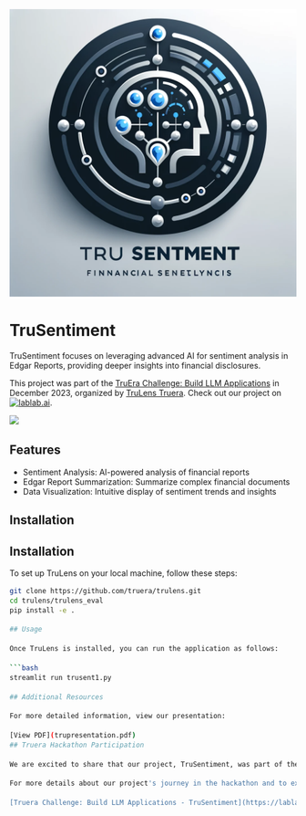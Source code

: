 
![TruSentiment Logo Project](./TruSentiment.png)
<!DOCTYPE html>
<html>
<body>
    <h1>TruSentiment</h1>
    <p>TruSentiment focuses on leveraging advanced AI for sentiment analysis in Edgar Reports, providing deeper insights into financial disclosures.</p>
    <p>This project was part of the <a href="https://lablab.ai/event/truera-challenge-build-llm-applications">TruEra Challenge: Build LLM Applications</a> in December 2023, organized by <a href="https://www.trulens.org/" title="TruLens">TruLens Truera</a>. Check out our project on <a href="https://lablab.ai/event/truera-challenge-build-llm-applications/trusentiment/trusentment"><img src="https://lablab.ai/_next/image?url=%2F_next%2Fstatic%2Fmedia%2Flablab-logo.8496f44c.png&w=48&q=75" alt="lablab.ai"></a>.</p>
<a href="https://storage.googleapis.com/lablab-video-submissions/clo7314tx0000356s9cz19w41/raw/submission-video-x-clo7314tx0000356s9cz19w41-clq0w53zm000w3b6lsn59y83q_7079r30czd.mp4" target="_blank"><img src="https://i.imgur.com/Iacr30w.png" ></a>
    <h2>Features</h2>
    <ul>
        <li> Sentiment Analysis: AI-powered analysis of financial reports </li> 
        <li> Edgar Report Summarization: Summarize complex financial documents </li> 
        <li> Data Visualization: Intuitive display of sentiment trends and insights </li>
        <!-- Add more features specific to your project here -->
    </ul>
    <h2>Installation</h2>

</body>
</html>

## Installation

To set up TruLens on your local machine, follow these steps:

```bash
git clone https://github.com/truera/trulens.git
cd trulens/trulens_eval
pip install -e .

## Usage

Once TruLens is installed, you can run the application as follows:

```bash
streamlit run trusent1.py

## Additional Resources

For more detailed information, view our presentation:

[View PDF](trupresentation.pdf)
## Truera Hackathon Participation

We are excited to share that our project, TruSentiment, was part of the Truera Challenge: Build LLM Applications. This hackathon was a fantastic opportunity for us to showcase our application and connect with other innovators in the field.

For more details about our project's journey in the hackathon and to explore other innovative solutions, visit the Truera Challenge event page:

[Truera Challenge: Build LLM Applications - TruSentiment](https://lablab.ai/event/truera-challenge-build-llm-applications/trusentiment/trusentment)


